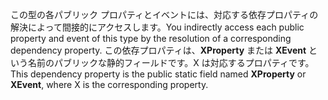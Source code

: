 <span data-ttu-id="f9050-101">この型の各パブリック プロパティとイベントには、対応する依存プロパティの解決によって間接的にアクセスします。</span><span class="sxs-lookup"><span data-stu-id="f9050-101">You indirectly access each public property and event of this type by the resolution of a corresponding dependency property.</span></span> <span data-ttu-id="f9050-102">この依存プロパティは、**XProperty** または **XEvent** という名前のパブリックな静的フィールドです。X は対応するプロパティです。</span><span class="sxs-lookup"><span data-stu-id="f9050-102">This dependency property is the public static field named **XProperty** or **XEvent**, where X is the corresponding property.</span></span>